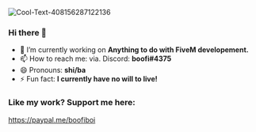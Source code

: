
![Cool-Text-408156287122136](https://user-images.githubusercontent.com/79476279/161816154-cbdebc9c-e502-4abf-9468-f4875f8e30dd.png)




### Hi there 👋

- 🔭 I’m currently working on **Anything to do with FiveM developement.**
- 📫 How to reach me: via. Discord: **boofi#4375**
- 😄 Pronouns: **shi/ba**
- ⚡ Fun fact: **I currently have no will to live!**


### Like my work? Support me here:
https://paypal.me/boofiboi
